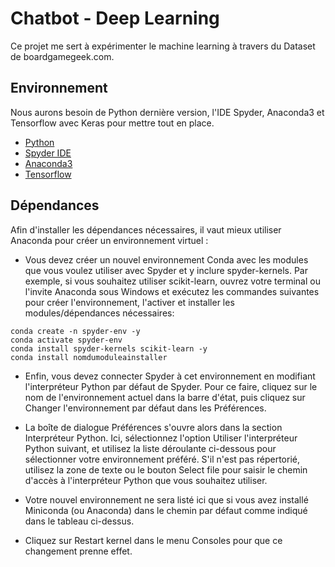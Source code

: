 # Chatbot - Deep Learning

Ce projet me sert à expérimenter le machine learning à travers du Dataset de boardgamegeek.com.

## Environnement

Nous aurons besoin de Python dernière version, l'IDE Spyder, Anaconda3 et Tensorflow avec Keras pour mettre tout en place.

- [Python](https://www.python.org/downloads/)
- [Spyder IDE](https://www.spyder-ide.org/)
- [Anaconda3](https://www.anaconda.com/)
- [Tensorflow](https://anaconda.org/conda-forge/tensorflow)

## Dépendances

Afin d'installer les dépendances nécessaires, il vaut mieux utiliser Anaconda pour créer un environnement virtuel : 

- Vous devez créer un nouvel environnement Conda avec les modules que vous voulez utiliser avec Spyder et y inclure spyder-kernels. Par exemple, si vous souhaitez utiliser scikit-learn, ouvrez votre terminal ou l'invite Anaconda sous Windows et exécutez les commandes suivantes pour créer l'environnement, l'activer et installer les modules/dépendances nécessaires:

```
conda create -n spyder-env -y
conda activate spyder-env
conda install spyder-kernels scikit-learn -y
conda install nomdumoduleainstaller
```

- Enfin, vous devez connecter Spyder à cet environnement en modifiant l'interpréteur Python par défaut de Spyder. Pour ce faire, cliquez sur le nom de l'environnement actuel dans la barre d'état, puis cliquez sur Changer l'environnement par défaut dans les Préférences.

- La boîte de dialogue Préférences s'ouvre alors dans la section Interpréteur Python. Ici, sélectionnez l'option Utiliser l'interpréteur Python suivant, et utilisez la liste déroulante ci-dessous pour sélectionner votre environnement préféré. S'il n'est pas répertorié, utilisez la zone de texte ou le bouton Select file pour saisir le chemin d'accès à l'interpréteur Python que vous souhaitez utiliser.

- Votre nouvel environnement ne sera listé ici que si vous avez installé Miniconda (ou Anaconda) dans le chemin par défaut comme indiqué dans le tableau ci-dessus.

- Cliquez sur Restart kernel dans le menu Consoles pour que ce changement prenne effet.